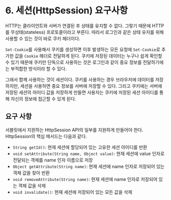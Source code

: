 # 6. 세션(HttpSession) 요구사항

HTTP는 클라이언트와 서버가 연결된 후 상태를 유지할 수 없다. 그렇기 때문에 HTTP를 무상태(stateless) 프로토콜이라고 부른다. 따라서 로그인과 같은 상태 유지를 위해 사용할 수 있는 것이 바로 쿠키 헤더이다.

`Set-Cookie`를 사용해서 쿠키를 생성하면 이후 발생하는 모든 요청에 `Set-Cookie`로 추가한 값을 `Cookie` 헤더로 전달하게 된다. 쿠키에 저장된 데이터는 누구나 쉽게 확인할 수 있기 때문에 쿠키만 단독으로 사용하는 것은 로그인과 같이 중요 정보를 전달하기에는 부적합한 방식이라 할 수 있다.

그래서 함께 사용하는 것이 세션이다. 쿠키를 사용하는 경우 브라우저에 데이터를 저장하지만, 세션을 사용하면 중요 정보를 서버에 저장할 수 있다. 그리고 쿠키에는 서버에 저장된 세션의 아이디 값을 저장하게 만들면 사용자는 쿠키에 저장된 세션 아이디를 통해 자신의 정보에 접근할 수 있게 된다.

## 요구 사항

서블릿에서 지원하는 HttpSession API의 일부를 지원하게 만들어야 한다. HttpSession의 핵심 메서드는 다음과 같다.

- `String getId()`: 현재 세션에 할당되어 있는 고유한 세션 아이디를 반환
- `void setAttribute(String name, Object value)`: 현재 세션에 value 인자로 전달되는 객체를 name 인자 이름으로 저장
- `Object getAttribute(String name)`: 현재 세션에 name 인자로 저장되어 있는 객체 값을 찾아 반환
- `void removeAttribute(String name)`: 현재 세션에 name 인자로 저장되어 있는 객체 값을 삭제
- `void invalidate()`: 현재 세션에 저장되어 있는 모든 값을 삭제

